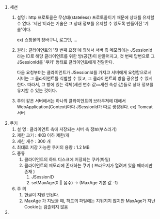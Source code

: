 1) 세선
	1) 설명 : http 프로토콜은 무상태(stateless) 프로토콜이기 때문에 상태를 유지할 수 없다.
	   '세션'이라는 기술은 그 상태 정보를 유지할 수 있도록 만들어진 '기술'이다.
	   
	   ex) 쇼핑몰의 장바구니, 로그인, ...
	2) 원리 : 
		클라이언트의 '첫 번째 요청'에 의해서 서버 측 메모리에는 JSessionId라는 ID로 해당 클라이언트를 위한 방(공간)이 만들어지고, 첫 번째 답변으로 그 JSessionId를 '쿠키' 형태로 클라이언트에게 전달한다. 
		
		다음 요청부터는 클라이언트가 JSessionId를 가지고 서버에게 요청함으로서 서버는 그 클라이언트를 식별할 수 있고, 그 클라이언트의 방을 공유할 수 있게 한다. 
		따라서, 그 방에 있는 객체(세션 변수 값`==`세션 속성 값)들로 상태 정보를 유지할 수 있는 것이다.
	3) 주의
		같은 서버에서는 하나의 클라이언트의 브라우저에 대해서 WebApplication(Context)마다 JSessionId가 따로 생성된다. ex) Tomcat 서버
2) 쿠키
	1) 설 명 : 클라이언트 측에 저장되는 서버 측 정보(부스러기)
	2) 제한 크기 : 4KB 이하 제한/개
	3) 제한 개수 : 300 개
	4) 최대로 저장 가능한 쿠키의 용량 : 1.2 MB
	5) 종류
		1) 클라이언트의 하드 디스크에 저장되는 쿠키(파일)
		2) 클라이언트의 메모리에 존재하는 쿠키 ( 브라우저가 열려져 있을 때까지만 존재 )
			1) JSessionID
			2) setMaxAge(0 || 음수) -> (MaxAge 기본 값 -1)
	6) 주 의
		1) 한글이 지원 안된다.
		2) MaxAge 가 지났을 때, 하드의 파일에는 지워지지 않지만 MaxAge가 지난 Cookie는 검출되지 않음
3) 